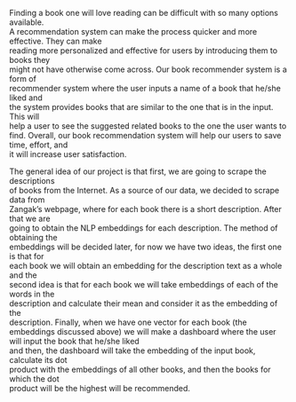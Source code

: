 Finding a book one will love reading can be difficult with so many options available.   
A recommendation system can make the process quicker and more effective. They can make   
reading more personalized and effective for users by introducing them to books they   
might not have otherwise come across. Our book recommender system is a form of   
recommender system where the user inputs a name of a book that he/she liked and   
the system provides books that are similar to the one that is in the input. This will   
help a user to see the suggested related books to the one the user wants to find.
Overall, our book recommendation system will help our users to save time, effort, and   
it will increase user satisfaction.

The general idea of our project is that first, we are going to scrape the descriptions   
of books from the Internet. As a source of our data, we decided to scrape data from   
Zangak’s webpage, where for each book there is a short description. After that we are   
going to obtain the NLP embeddings for each description. The method of obtaining the   
embeddings will be decided later, for now we have two ideas, the first one is that for   
each book we will obtain an embedding for the description text as a whole and the   
second idea is that for each book we will take embeddings of each of the words in the   
description and calculate their mean and consider it as the embedding of the   
description. Finally, when we have one vector for each book (the embeddings discussed 
above) we will make a dashboard where the user will input the book that he/she liked   
and then, the dashboard will take the embedding of the input book, calculate its dot   
product with the embeddings of all other books, and then the books for which the dot   
product will be the highest will be recommended.

